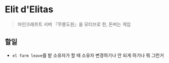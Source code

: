 # Elit d'Elitas

> 마인크래프트 서버 『무릉도원』을 모티브로 한, 돈버는 게임

## 할일

* `el farm leave`를 밭 소유자가 할 때 소유자 변경하기나 안 되게 하기나 뭐 그런거
